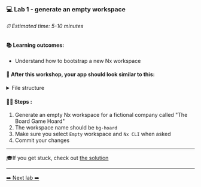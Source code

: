 ### 💻 Lab 1 - generate an empty workspace

###### ⏰ Estimated time: 5-10 minutes

#### 📚 Learning outcomes:

- Understand how to bootstrap a new Nx workspace

#### 📲 After this workshop, your app should look similar to this:

<details>
  <summary>File structure</summary>
  <img src="../assets/lab1_directory-structure.png" height="700" alt="lab7 file structure">
</details>

#### 🏋️‍♀️ Steps :

1. Generate an empty Nx workspace for a fictional company called "The Board Game Hoard"
2. The workspace name should be `bg-hoard`
3. Make sure you select `Empty` workspace and `Nx CLI` when asked
4. Commit your changes

---

🎓If you get stuck, check out [the solution](SOLUTION.md)

---

[➡️ Next lab ➡️](../lab2/LAB.md)
